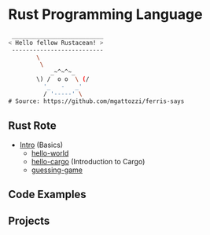 # Rust Programming Language

```bash
 __________________________
< Hello fellow Rustacean! >
 --------------------------
        \
         \
            _~^~^~_
        \) /  o o  \ (/
          '_   -   _'
          / '-----' \
# Source: https://github.com/mgattozzi/ferris-says
```


## Rust Rote
- [Intro](./intro.md) (Basics)
  - [hello-world](./hello-world.md)
  - [hello-cargo](./hello-cargo.md) (Introduction to Cargo)
  - [guessing-game](./guessing-game.md)
  

## Code Examples

## Projects
